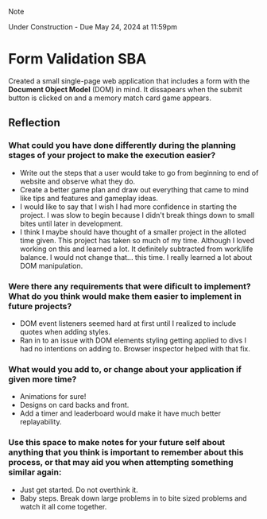 > [!Note]
> Under Construction - Due May 24, 2024 at 11:59pm

# Form Validation SBA
Created a small single-page web application that includes a form with the **Document Object Model** (DOM) in mind. It dissapears when the submit button is clicked on and a memory match card game appears.

## Reflection
### What could you have done differently during the planning stages of your project to make the execution easier?
- Write out the steps that a user would take to go from beginning to end of website and observe what they do.
- Create a better game plan and draw out everything that came to mind like tips and features and gameplay ideas.
- I would like to say that I wish I had more confidence in starting the project. I was slow to begin because I didn't break things down to small bites until later in development.
- I think I maybe should have thought of a smaller project in the alloted time given. This project has taken so much of my time. Although I loved working on this and learned a lot. It definitely subtracted from work/life balance. I would not change that... this time. I really learned a lot about DOM manipulation.

### Were there any requirements that were dificult to implement? What do you think would make them easier to implement in future projects?
- DOM event listeners seemed hard at first until I realized to include quotes when adding styles.
- Ran in to an issue with DOM elements styling getting applied to divs I had no intentions on adding to. Browser inspector helped with that fix.
### What would you add to, or change about your application if given more time?
- Animations for sure!
- Designs on card backs and front.
- Add a timer and leaderboard would make it have much better replayability.
### Use this space to make notes for your future self about anything that you think is important to remember about this process, or that may aid you when attempting something similar again:
- Just get started. Do not overthink it.
- Baby steps. Break down large problems in to bite sized problems and watch it all come together.
